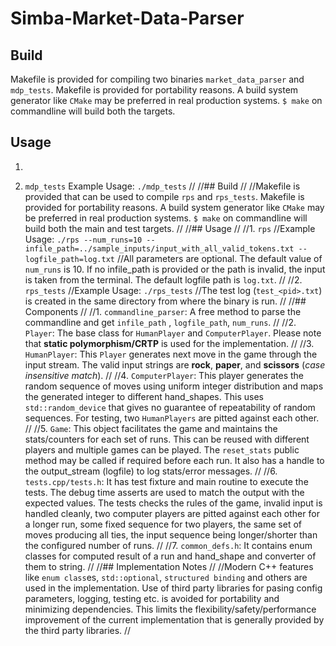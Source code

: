 # Simba-Market-Data-Parser

## Build
Makefile is provided for compiling two binaries ```market_data_parser``` and ```mdp_tests```. Makefile is provided for portability reasons. A build system generator like ```CMake``` may be preferred in real production systems. ```$ make``` on commandline will build both the targets.

## Usage

1. 


2. ```mdp_tests``` 
Example Usage: ```./mdp_tests```
//
//## Build
//
//Makefile is provided that can be used to compile ```rps``` and ```rps_tests```. Makefile is provided for portability reasons. A build system generator like ```CMake``` may be preferred in real production systems. ```$ make``` on commandline will build both the main and test targets.
//
//## Usage
//
//1. ```rps```
//Example Usage: ```./rps --num_runs=10 --infile_path=../sample_inputs/input_with_all_valid_tokens.txt --logfile_path=log.txt```
//All parameters are optional. The default value of ```num_runs``` is 10. If no infile_path is provided or the path is invalid, the input is taken from the terminal. The default logfile path is ```log.txt```.
//
//2. ```rps_tests```
//Example Usage: ```./rps_tests```
//The test log (```test_<pid>.txt```) is created in the same directory from where the binary is run.
//
//## Components
//
//1. ```commandline_parser```: A free method to parse the commandline and get ```infile_path``` , ```logfile_path```, ```num_runs```.
//
//2. ```Player```: The base class for ```HumanPlayer``` and ```ComputerPlayer```. Please note that **static polymorphism/CRTP** is used for the implementation.
//
//3. ```HumanPlayer```: This ```Player``` generates next move in the game through the input stream. The valid input strings are **rock**, **paper**, and **scissors** (*case insensitive match*).
//
//4. ```ComputerPlayer```: This  player generates the random sequence of moves using  uniform integer distribution and maps the generated integer to different hand_shapes. This uses ```std::random_device``` that gives no guarantee of repeatability of random sequences. For testing, two ```HumanPlayers``` are pitted against each other.
//
//5. ```Game```: This object facilitates the game and maintains the stats/counters for each set of runs. This can be reused with different players and multiple games can be played. The ```reset_stats``` public method may be called if required before each run. It also has a handle to the output_stream (logfile) to log stats/error messages.
//
//6. ```tests.cpp/tests.h```: It has test fixture and main routine to execute the tests.  The debug time asserts are used to match the output with the expected values. The tests checks the rules of the game, invalid input is handled cleanly, two computer players are pitted against each other for a longer run, some fixed sequence for  two players, the same set of moves producing all ties, the input sequence being  longer/shorter than the configured number of runs.
//
//7. ```common_defs.h```: It contains enum classes for computed result of a run and hand_shape and converter of them to string.
//
//## Implementation Notes
//
//Modern C++ features like ```enum class```es, ```std::optional```, ```structured binding``` and others are used in the implementation. Use of third party libraries for pasing config parameters, logging, testing etc. is avoided for portability and minimizing dependencies. This limits the flexibility/safety/performance improvement of the current implementation that is generally provided by the third party libraries.
//
